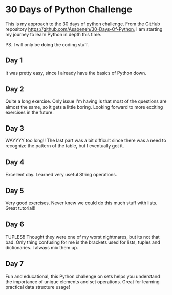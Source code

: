 # 30 Days of Python Challenge
This is my approach to the 30 days of python challenge. From the GitHub repository https://github.com/Asabeneh/30-Days-Of-Python, I am starting my journey to learn Python in depth this time.

PS. I will only be doing the coding stuff.

## Day 1
It was pretty easy, since I already have the basics of Python down.

## Day 2
Quite a long exercise. Only issue I'm having is that most of the questions are almost the same, so it gets a little boring. Looking forward to more exciting exercises in the future.

## Day 3
WAYYYY too long!! The last part was a bit difficult since there was a need to recognize the pattern of the table, but I eventually got it.

## Day 4
Excellent day. Learned very useful String operations.

## Day 5
Very good exercises. Never knew we could do this much stuff with lists. Great tutorial!!

## Day 6
TUPLES!! Thought they were one of my worst nightmares, but its not that bad. Only thing confusing for me is the brackets used for lists, tuples and dictionaries. I always mix them up.

## Day 7
Fun and educational, this Python challenge on sets helps you understand the importance of unique elements and set operations. Great for learning practical data structure usage!
